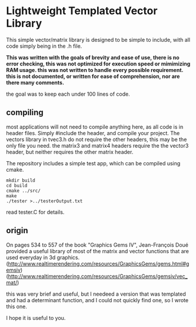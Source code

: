 # Lightweight Templated Vector Library

This simple vector/matrix library is designed to be simple to include, with all code simply being in the .h file.

**This was written with the goals of brevity and ease of use, there is no error checking, this was not optimized for execution speed or mimimizing RAM usage. this was not written to handle every possible requirement. this is not documented, or written for ease of comprehension, nor are there many comments.**

the goal was to keep each under 100 lines of code.

## compiling
most applications will not need to compile anything here, as all code is in header files. Simply #include the header, and compile your project.
The vectors library in tvec3.h do not require the other headers, this may be the only file you need.
the matrix3 and matrix4 headers require the the vector3 header, but neither requires the other matrix header.

The repository includes a simple test app, which can be compiled using cmake.

```
mkdir build
cd build
cmake ../src/
make
./tester >../testerOutput.txt
```
read tester.C for details.


## origin
On pages 534 to 557 of the book "Graphics Gems IV", Jean-François Doué provided a useful library of most of the matrix and vector functions that are used everyday in 3d graphics.
(http://www.realtimerendering.com/resources/GraphicsGems/gems.html#gemsiv)
(http://www.realtimerendering.com/resources/GraphicsGems/gemsiv/vec_mat/)

this was very brief and useful, but I needeed a version that was templated and had a determinant function, and I could not quickly find one, so I wrote this one.

I hope it is useful to you.
